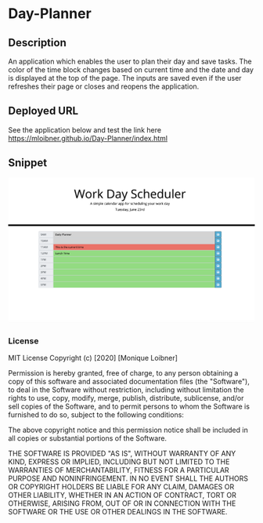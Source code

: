 # Day-Planner

## Description
An application which enables the user to plan their day and save tasks. The color of the time block changes based on current time and the date and day is displayed at the top of the page. The inputs are saved even if the user refreshes their page or closes and reopens the application. 

## Deployed URL
See the application below and test the link here https://mloibner.github.io/Day-Planner/index.html

## Snippet

<img src = "Assets/image.png">

### License

MIT License
Copyright (c) [2020] [Monique Loibner]

Permission is hereby granted, free of charge, to any person obtaining a copy of this software and associated documentation files (the "Software"), to deal in the Software without restriction, including without limitation the rights to use, copy, modify, merge, publish, distribute, sublicense, and/or sell copies of the Software, and to permit persons to whom the Software is furnished to do so, subject to the following conditions:

The above copyright notice and this permission notice shall be included in all copies or substantial portions of the Software.

THE SOFTWARE IS PROVIDED "AS IS", WITHOUT WARRANTY OF ANY KIND, EXPRESS OR IMPLIED, INCLUDING BUT NOT LIMITED TO THE WARRANTIES OF MERCHANTABILITY, FITNESS FOR A PARTICULAR PURPOSE AND NONINFRINGEMENT. IN NO EVENT SHALL THE AUTHORS OR COPYRIGHT HOLDERS BE LIABLE FOR ANY CLAIM, DAMAGES OR OTHER LIABILITY, WHETHER IN AN ACTION OF CONTRACT, TORT OR OTHERWISE, ARISING FROM, OUT OF OR IN CONNECTION WITH THE SOFTWARE OR THE USE OR OTHER DEALINGS IN THE SOFTWARE.

